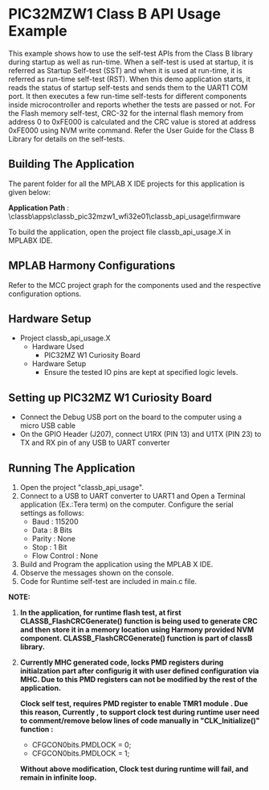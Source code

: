 # PIC32MZW1 Class B API Usage Example

This example shows how to use the self-test APIs from the Class B library during startup as well as run-time. When a self-test is used at startup, it is referred as Startup Self-test (SST) and when it is used at run-time, it is referred as run-time self-test (RST). When this demo application starts, it reads the status of startup self-tests and sends them to the UART1 COM port. It then executes a few run-time self-tests for different components inside microcontroller and reports whether the tests are passed or not. For the Flash memory self-test, CRC-32 for the internal flash memory from address 0 to 0xFE000 is calculated and the CRC value is stored at address 0xFE000 using NVM write command. Refer the User Guide for the Class B Library for details on the self-tests.

## Building The Application

The parent folder for all the MPLAB X IDE projects for this application is given below:

**Application Path** : \classb\apps\classb_pic32mzw1_wfi32e01\classb_api_usage\firmware

To build the application, open the project file classb_api_usage.X in MPLABX IDE.

## MPLAB Harmony Configurations

Refer to the MCC project graph for the components used and the respective configuration options.

## Hardware Setup

- Project classb_api_usage.X
    - Hardware Used
        - PIC32MZ W1 Curiosity Board
    - Hardware Setup
        - Ensure the tested IO pins are kept at specified logic levels.

## Setting up PIC32MZ W1 Curiosity Board

- Connect the Debug USB port on the board to the computer using a micro USB cable
- On the GPIO Header (J207), connect U1RX (PIN 13) and U1TX (PIN 23) to TX and RX pin of any USB to UART converter

## Running The Application

1. Open the project "classb_api_usage".
2. Connect to a USB to UART converter to UART1 and Open a Terminal application (Ex.:Tera term) on the computer. Configure the serial settings as follows:
    - Baud : 115200
    - Data : 8 Bits
    - Parity : None
    - Stop : 1 Bit
    - Flow Control : None
3. Build and Program the application using the MPLAB X IDE.
4. Observe the messages shown on the console.
5. Code for Runtime self-test are included in main.c file.


**NOTE:**

1. **In the application, for runtime flash test, at first CLASSB_FlashCRCGenerate() function is being used to generate CRC and then store it in a memory location using Harmony provided NVM component. CLASSB_FlashCRCGenerate() function is part of classB library.**
2. **Currently MHC generated code, locks PMD registers during initialzation part after configurig it with user defined configuration via MHC. Due to this PMD registers can not be modified by the rest of the application.**

    **Clock self test, requires PMD register to enable TMR1 module . Due this reason, Currently , to support clock test during runtime user need to comment/remove below lines of code manually in "CLK_Initialize()" function :**
    - CFGCON0bits.PMDLOCK = 0;
    - CFGCON0bits.PMDLOCK = 1;

    **Without above modification, Clock test during runtime will fail, and remain in infinite loop.**

